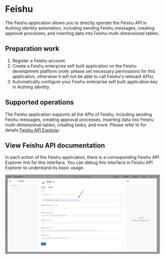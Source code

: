 # Feishu

The Feishu application allows you to directly operate the Feishu API in Authing identity automation, including sending Feishu messages, creating approval processes, and inserting data into Feishu multi-dimensional tables.

## Preparation work

1. Register a Feishu account.
2. Create a Feishu enterprise self built application on the Feishu development platform (note: please set necessary permissions for this application, otherwise it will not be able to call Feishu's relevant APIs).
3. Automatically configure your Feishu enterprise self built application key in Authing identity.

## Supported operations

The Feishu application supports all the APIs of Feishu, including sending Feishu messages, creating approval processes, inserting data into Feishu multi-dimensional tables, creating tasks, and more. Please refer to for details [Feishu API Explorer](https://open.feishu.cn/api-explorer).

## View Feishu API documentation

In each action of the Feishu application, there is a corresponding Feishu API Explorer link for this interface. You can debug this interface in Feishu API Explorer to understand its basic usage.

![](../static/EfMfbEPISoBOtcxYm31cYZLPnWf.png)
